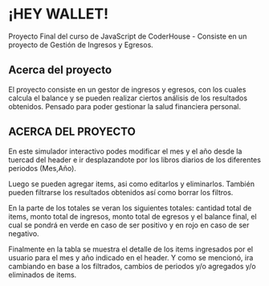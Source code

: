 # ¡HEY WALLET!

Proyecto Final del curso de JavaScript de CoderHouse - Consiste en un proyecto de Gestión de Ingresos y Egresos.

## Acerca del proyecto

El proyecto consiste en un gestor de ingresos y egresos, con los cuales calcula el balance y se pueden realizar ciertos análisis de los resultados obtenidos.
Pensado para poder gestionar la salud financiera personal.

## ACERCA DEL PROYECTO

En este simulador interactivo podes modificar el mes y el año desde la tuercad del header e ir desplazandote por los libros diarios de los diferentes periodos (Mes,Año).

Luego se pueden agregar items, asi como editarlos y eliminarlos. También pueden filtrarse los resultados obtenidos así como borrar los filtros.

En la parte de los totales se veran los siguientes totales: cantidad total de items, monto total de ingresos, monto total de egresos y el balance final, el cual se pondrá en verde en caso de ser positivo y en rojo en caso de ser negativo. 

Finalmente en la tabla se muestra el detalle de los items ingresados por el usuario para el mes y año indicado en el header. Y como se mencionó, ira cambiando en base a los filtrados, cambios de periodos y/o agregados y/o eliminados de items.
